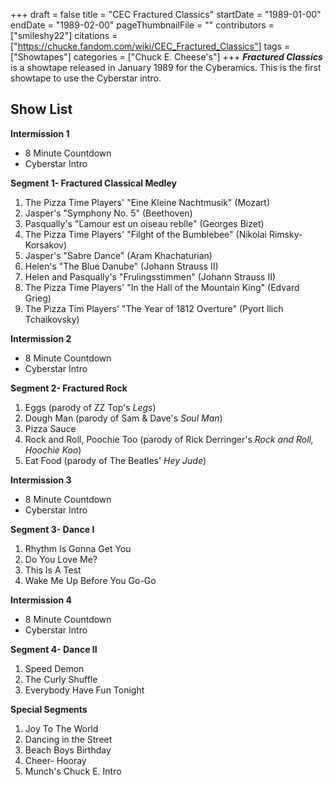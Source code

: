 +++
draft = false
title = "CEC Fractured Classics"
startDate = "1989-01-00"
endDate = "1989-02-00"
pageThumbnailFile = ""
contributors = ["smileshy22"]
citations = ["https://chucke.fandom.com/wiki/CEC_Fractured_Classics"]
tags = ["Showtapes"]
categories = ["Chuck E. Cheese's"]
+++
***Fractured Classics*** is a showtape released in January 1989 for the Cyberamics. This is the first showtape to use the Cyberstar intro.

## Show List

**Intermission 1**

* 8 Minute Countdown
* Cyberstar Intro

**Segment 1- Fractured Classical Medley**

1. The Pizza Time Players' "Eine Kleine Nachtmusik" (Mozart)
2. Jasper's "Symphony No. 5" (Beethoven)
3. Pasqually's "Ľamour est un oiseau reblle" (Georges Bizet)
4. The Pizza Time Players' "Filght of the Bumblebee" (Nikolai Rimsky-Korsakov)
5. Jasper's "Sabre Dance" (Aram Khachaturian)
6. Helen's "The Blue Danube" (Johann Strauss II)
7. Helen and Pasqually's "Frulingsstimmen" (Johann Strauss II)
8. The Pizza Time Players' "In the Hall of the Mountain King" (Edvard Grieg)
9. The Pizza Tim Players' "The Year of 1812 Overture" (Pyort llich Tchaikovsky)

**Intermission 2**

* 8 Minute Countdown
* Cyberstar Intro

**Segment 2- Fractured Rock**

1. Eggs (parody of ZZ Top's *Legs*)
2. Dough Man (parody of Sam & Dave's *Soul Man*)
3. Pizza Sauce
4. Rock and Roll, Poochie Too (parody of Rick Derringer's *Rock and Roll, Hoochie Koo*)
5. Eat Food (parody of The Beatles' *Hey Jude*)

**Intermission 3**

* 8 Minute Countdown
* Cyberstar Intro

**Segment 3- Dance I**

1. Rhythm Is Gonna Get You
2. Do You Love Me?
3. This Is A Test
4. Wake Me Up Before You Go-Go

**Intermission 4**

* 8 Minute Countdown
* Cyberstar Intro

**Segment 4- Dance II**

1. Speed Demon
2. The Curly Shuffle
3. Everybody Have Fun Tonight

**Special Segments**

1. Joy To The World
2. Dancing in the Street
3. Beach Boys Birthday
4. Cheer- Hooray
5. Munch's Chuck E. Intro
